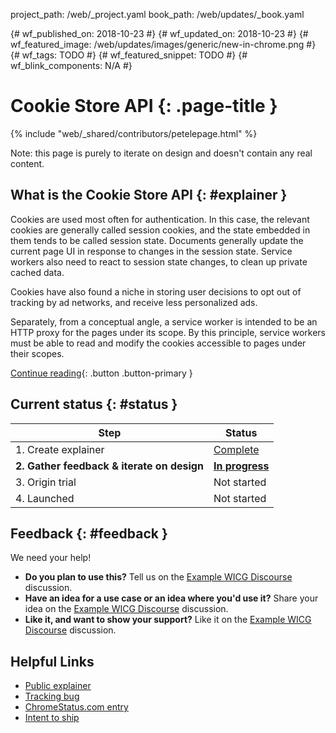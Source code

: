 project_path: /web/_project.yaml
book_path: /web/updates/_book.yaml


{# wf_published_on: 2018-10-23 #}
{# wf_updated_on: 2018-10-23 #}
{# wf_featured_image: /web/updates/images/generic/new-in-chrome.png #}
{# wf_tags: TODO #}
{# wf_featured_snippet: TODO #}
{# wf_blink_components: N/A #}

# Cookie Store API {: .page-title }

{% include "web/_shared/contributors/petelepage.html" %}

<div class="clearfix"></div>

Note: this page is purely to iterate on design and doesn't contain any real content.

## What is the Cookie Store API {: #explainer }

Cookies are used most often for authentication. In this case, the relevant
cookies are generally called session cookies, and the state embedded in them
tends to be called session state. Documents generally update the current page UI
in response to changes in the session state. Service workers also need to react
to session state changes, to clean up private cached data.

Cookies have also found a niche in storing user decisions to opt out of tracking
by ad networks, and receive less personalized ads.

Separately, from a conceptual angle, a service worker is intended to be an
HTTP proxy for the pages under its scope. By this principle, service workers
must be able to read and modify the cookies accessible to pages under their
scopes.

[Continue reading][explainer]{: .button .button-primary }

## Current status {: #status }

| Step | Status |
| ---- | ------ |
| 1. Create explainer | [Complete](#explainer) |
| **2. Gather feedback & iterate on design** | [**In progress**](#feedback) |
| 3. Origin trial | Not started |
| 4. Launched | Not started |

## Feedback {: #feedback }

We need your help!

* **Do you plan to use this?**
  Tell us on the [Example WICG Discourse][wicg-discourse] discussion.
* **Have an idea for a use case or an idea where you'd use it?**
  Share your idea on the [Example WICG Discourse][wicg-discourse] discussion.
* **Like it, and want to show your support?**
  Like it on the [Example WICG Discourse][wicg-discourse] discussion.




## Helpful Links

* [Public explainer][explainer]
* [Tracking bug][cr-bug]
* [ChromeStatus.com entry][cr-status]
* [Intent to ship][intent-to-ship]


[cr-bug]: https://bugs.chromium.org/p/chromium/issues/detail?id=729800
[cr-status]: https://www.chromestatus.com/features/5658847691669504
[explainer]: https://github.com/WICG/cookie-store/blob/master/explainer.md "Read the Cookie Store explainer"
[wicg-discourse]: https://discourse.wicg.io/t/rfc-proposal-for-an-asynchronous-cookies-api/1652
[intent-to-ship]: https://groups.google.com/a/chromium.org/d/msg/blink-dev/gU-tSdjR4rA/hAYgmxiHCAAJ
